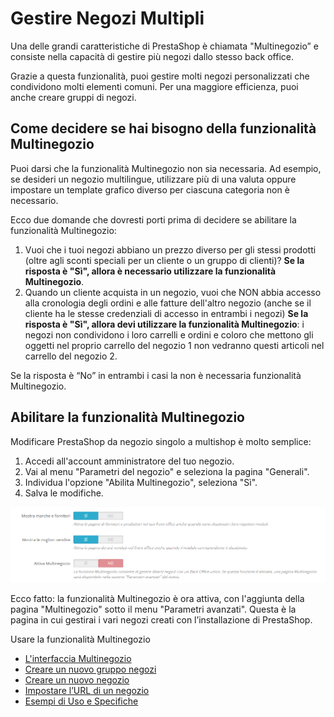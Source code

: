 # Gestire Negozi Multipli

Una delle grandi caratteristiche di PrestaShop è chiamata "Multinegozio” e consiste nella capacità di gestire più negozi dallo stesso back office.

Grazie a questa funzionalità, puoi gestire molti negozi personalizzati che condividono molti elementi comuni. Per una maggiore efficienza, puoi anche creare gruppi di negozi.

## Come decidere se hai bisogno della funzionalità Multinegozio <a id="GestireNegoziMultipli-Comedecideresehaibisognodellafunzionalit&#xE0;Multinegozio"></a>

Puoi darsi che la funzionalità Multinegozio non sia necessaria. Ad esempio, se desideri un negozio multilingue, utilizzare più di una valuta oppure impostare un template grafico diverso per ciascuna categoria non è necessario.

Ecco due domande che dovresti porti prima di decidere se abilitare la funzionalità Multinegozio:

1. Vuoi che i tuoi negozi abbiano un prezzo diverso per gli stessi prodotti \(oltre agli sconti speciali per un cliente o un gruppo di clienti\)? **Se la risposta è "Sì", allora è necessario utilizzare la funzionalità Multinegozio**.
2. Quando un cliente acquista in un negozio, vuoi che NON abbia accesso alla cronologia degli ordini e alle fatture dell'altro negozio \(anche se il cliente ha le stesse credenziali di accesso in entrambi i negozi\) **Se la risposta è "Sì", allora devi utilizzare la funzionalità Multinegozio**: i negozi non condividono i loro carrelli e ordini e coloro che mettono gli oggetti nel proprio carrello del negozio 1 non vedranno questi articoli nel carrello del negozio 2. 

Se la risposta è “No” in entrambi i casi la non è necessaria funzionalità Multinegozio. 

## Abilitare la funzionalità Multinegozio <a id="GestireNegoziMultipli-Abilitarelafunzionalit&#xE0;Multinegozio"></a>

Modificare PrestaShop da negozio singolo a multishop è molto semplice:

1. Accedi all'account amministratore del tuo negozio.
2. Vai al menu "Parametri del negozio" e seleziona la pagina "Generali".
3. Individua l'opzione "Abilita Multinegozio", seleziona "Sì".
4. Salva le modifiche.

![](../../.gitbook/assets/54267187.png)

Ecco fatto: la funzionalità Multinegozio è ora attiva, con l'aggiunta della pagina "Multinegozio" sotto il menu "Parametri avanzati". Questa è la pagina in cui gestirai i vari negozi creati con l’installazione di PrestaShop.  
  
Usare la funzionalità Multinegozio

* [L'interfaccia Multinegozio](interfaccia-multinegozio.md)
* [Creare un nuovo gruppo negozi](creare-nuovo-gruppo-negozi.md)
* [Creare un nuovo negozio](creare-nuovo-negozio.md)
* [Impostare l’URL di un negozio](impostare-url-negozio.md)
* [Esempi di Uso e Specifiche](esempi-di-uso-e-specifiche.md)

